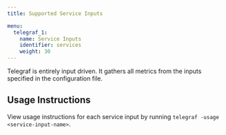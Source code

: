 ```yaml
---
title: Supported Service Inputs

menu:
  telegraf_1:
    name: Service Inputs
    identifier: services
    weight: 30
---
```


Telegraf is entirely input driven. It gathers all metrics from the inputs specified in the configuration file.

## Usage Instructions

View usage instructions for each service input by running `telegraf -usage <service-input-name>`.
